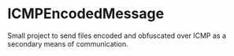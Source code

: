 # ICMPEncodedMessage
Small project to send files encoded and obfuscated over ICMP as a secondary means of communication.
